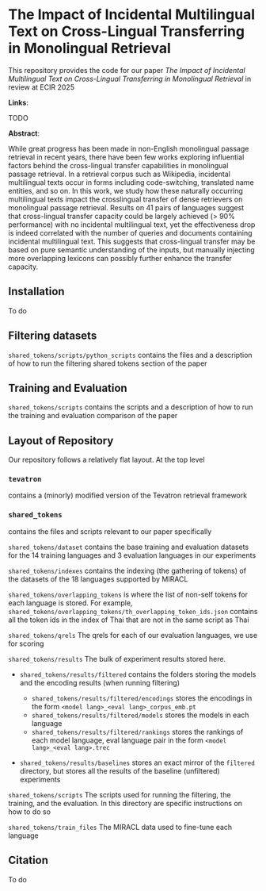 # The Impact of Incidental Multilingual Text on Cross-Lingual Transferring in Monolingual Retrieval

This repository provides the code for our paper <em>The Impact of Incidental Multilingual Text on Cross-Lingual Transferring in Monolingual Retrieval</em> in review at ECIR 2025

<strong>Links</strong>:

TODO

<strong>Abstract</strong>:

While great progress has been made in non-English monolingual passage retrieval in recent years, there have been few works exploring influential factors behind the cross-lingual transfer capabilities in monolingual passage retrieval. In a retrieval corpus such as Wikipedia, incidental multilingual texts occur in forms including code-switching, translated name entities, and so on. In this work, we study how these naturally occurring multilingual texts impact the crosslingual transfer of dense retrievers on monolingual passage retrieval. Results on 41 pairs of languages suggest that cross-lingual transfer capacity could be largely achieved (> 90% performance) with no incidental multilingual text, yet the effectiveness drop is indeed correlated with the number of queries and documents containing incidental multilingual text. This suggests that cross-lingual transfer may be based on pure semantic understanding of the inputs, but manually injecting more overlapping lexicons can possibly further enhance the transfer capacity.

## Installation

To do

## Filtering datasets

`shared_tokens/scripts/python_scripts` contains the files and a description of how to run the filtering shared tokens section of the paper

## Training and Evaluation

`shared_tokens/scripts` contains the scripts and a description of how to run the training and evaluation comparison of the paper

## Layout of Repository

Our repository follows a relatively flat layout.
At the top level

### `tevatron` 

contains a (minorly) modified version of the Tevatron retrieval framework

### `shared_tokens` 
contains the files and scripts relevant to our paper specifically

`shared_tokens/dataset` contains the base training and evaluation datasets for the 14 training languages and 3 evaluation languages in our experiments

`shared_tokens/indexes` contains the indexing (the gathering of tokens) of the datasets of the 18 languages supported by MIRACL

`shared_tokens/overlapping_tokens` is where the list of non-self tokens for each language is stored. For example, `shared_tokens/overlapping_tokens/th_overlapping_token_ids.json` contains all the token ids in the index of Thai that are not in the same script as Thai

`shared_tokens/qrels` The qrels for each of our evaluation languages, we use for scoring

`shared_tokens/results` The bulk of experiment results stored here.
* `shared_tokens/results/filtered` contains the folders storing the models and the encoding results (when running filtering)
    * `shared_tokens/results/filtered/encodings` stores the encodings in the form `<model lang>_<eval lang>_corpus_emb.pt`
    * `shared_tokens/results/filtered/models` stores the models in each language
    * `shared_tokens/results/filtered/rankings` stores the rankings of each model language, eval language pair in the form `<model lang>_<eval lang>.trec`

* `shared_tokens/results/baselines` stores an exact mirror of the `filtered` directory, but stores all the results of the baseline (unfiltered) experiments

`shared_tokens/scripts` The scripts used for running the filtering, the training, and the evaluation. In this directory are specific instructions on how to do so

`shared_tokens/train_files` The MIRACL data used to fine-tune each language

## Citation

To do

